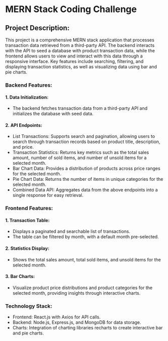 <h1>MERN Stack Coding Challenge</h1>
<h2>Project Description:</h2>
<p>This project is a comprehensive MERN stack application that processes transaction data retrieved from a third-party API. The backend interacts with the API to seed a database with product transaction data, while the frontend allows users to view and interact with this data through a responsive interface. Key features include searching, filtering, and displaying transaction statistics, as well as visualizing data using bar and pie charts.</p>

<h3>Backend Features:</h3>
<h4>1. Data Initialization:</h4>
<ul>
  <li>The backend fetches transaction data from a third-party API and initializes the database with seed data.</li>
</ul>


<h4>2. API Endpoints:</h4>
<ul>
    <li>List Transactions: Supports search and pagination, allowing users to search through transaction records based on product title, description, and price.</li>
    <li>Transaction Statistics: Returns key metrics such as the total sales amount, number of sold items, and number of unsold items for a selected month.</li>
    <li>Bar Chart Data: Provides a distribution of products across price ranges for the selected month.</li>
    <li>Pie Chart Data: Returns the number of items in unique categories for the selected month.</li>
    <li>Combined Data API: Aggregates data from the above endpoints into a single response for easy retrieval.</li>
  
</ul>

<h3>Frontend Features:</h3>
<h4>1. Transaction Table:</h4>
<ul>
<li>Displays a paginated and searchable list of transactions.</li>
<li>The table can be filtered by month, with a default month pre-selected.</li>
</ul>
<h4>2. Statistics Display:</h4>
<ul>
  <li>Shows the total sales amount, total sold items, and unsold items for the selected month.</li>
</ul>
<h4>3. Bar Charts:</h4>
<ul>
  <li>Visualize product price distributions and product categories for the selected month, providing insights through interactive charts.</li>
</ul>
<h3>Technology Stack:</h3>
<ul>
<li>Frontend: React.js with Axios for API calls.</li>
<li>Backend: Node.js, Express.js, and MongoDB for data storage.</li>
<li>Charts: Integration of charting libraries recharts to create interactive bar and pie charts.</li>

</ul>
